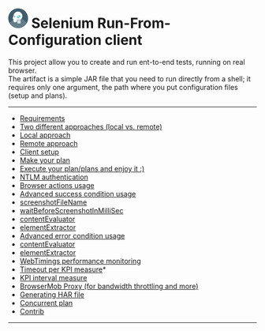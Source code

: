 # <img src="./docs/images/icon.png" width="40"/> Selenium Run-From-Configuration client
This project allow you to create and run ent-to-end tests, running on real browser.<br/>
The artifact is a simple JAR file that you need to run directly from a shell; it requires only one argument, the path where you put configuration files (setup and plans).

<hr/>

* [Requirements](docs/requirements.md)
* [Two different approaches (local vs. remote)](docs/approaches.md)
 * [Local approach](docs/approaches.md#local-approach)
 * [Remote approach](docs/approaches.md#local-approach)
* [Client setup](docs/setup.md)
* [Make your plan](docs/make-your-plan.md)
* [Execute your plan/plans and enjoy it :)](docs/execute.md)
* [NTLM authentication](docs/ntlm-auth.md)
* [Browser actions usage](docs/browser-actions.md)
* [Advanced success condition usage](docs/success-condition.md)
 * [screenshotFileName](docs/success-condition.md#screenshotfilename)
 * [waitBeforeScreenshotInMilliSec](docs/success-condition.md#waitbeforescreenshotinmillisec)
 * [contentEvaluator](docs/success-condition.md#contentevaluator)
 * [elementExtractor](docs/success-condition.md#elementextractor)
* [Advanced error condition usage](docs/error-condition.md)
 * [contentEvaluator](docs/error-condition.md#contentevaluator)
 * [elementExtractor](docs/error-condition.md#elementextractor)
* [WebTimings performance monitoring](docs/webtimings.md)
 * [Timeout per KPI measure](docs/webtimings.md#kpi-interval-measure)*
 * [KPI interval measure](docs/webtimings.md#kpi-interval-measure)
* [BrowserMob Proxy (for bandwidth throttling and more)](docs/browsermob.md)
 * [Generating HAR file](docs/browsermob.md#generating-har-file)
* [Concurrent plan](docs/concurrent-plan.md)
* [Contrib](docs/contrib.md)

<hr/>